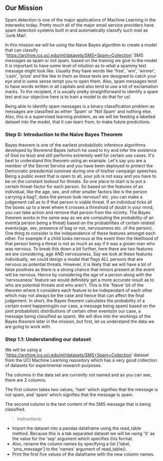 ## Our Mission ##

Spam detection is one of the major applications of Machine Learning in the interwebs today. Pretty much all of the
major email service providers have spam detection systems built in and automatically classify such mail as 'Junk Mail'.

In this mission we will be using the Naive Bayes algorithm to create a model that can classify
'https://archive.ics.uci.edu/ml/datasets/SMS+Spam+Collection' SMS messages as spam or not spam,
based on the training we give to the model. It is important to have some level of intuition as to what a spammy
text message might look like. Usually they have words like 'free', 'win', 'winner', 'cash', 'prize' and the like in
them as these texts are designed to catch your eye and in some sense tempt you to open them. Also, spam messages tend
to have words written in all capitals and also tend to use a lot of exclamation marks. To the recipient, it is usually
pretty straightforward to identify a spam text and our objective here is to train a model to do that for us!

Being able to identify spam messages is a binary classification problem as messages are classified as either 'Spam' or
'Not Spam' and nothing else. Also, this is a supervised learning problem, as we will be feeding a labelled dataset
into the model, that it can learn from, to make future predictions.


### Step 0: Introduction to the Naive Bayes Theorem ###
Bayes theorem is one of the earliest probabilistic inference algorithms developed by Reverend Bayes (which he used to try and infer the existence of God no less) and still performs extremely well for certain use cases.
It's best to understand this theorem using an example. Let's say you are a member of the Secret Service and you have been deployed to protect the Democratic presidential nominee during one of his/her campaign speeches. Being a public event that is open to all, your job is not easy and you have to be on the constant lookout for threats. So one place to start is to put a certain threat-factor for each person. So based on the features of an individual, like the age, sex, and other smaller factors like is the person carrying a bag?, does the person look nervous? etc. you can make a judgement call as to if that person is viable threat.
If an individual ticks all the boxes up to a level where it crosses a threshold of doubt in your mind, you can take action and remove that person from the vicinity. The Bayes theorem works in the same way as we are computing the probability of an event(a person being a threat) based on the probabilities of certain related events(age, sex, presence of bag or not, nervousness etc. of the person).
One thing to consider is the independence of these features amongst each other. For example if a child looks nervous at the event then the likelihood of that person being a threat is not as much as say if it was a grown man who was nervous. To break this down a bit further, here there are two features we are considering, age AND nervousness. Say we look at these features individually, we could design a model that flags ALL persons that are nervous as potential threats. However, it is likely that we will have a lot of false positives as there is a strong chance that minors present at the event will be nervous. Hence by considering the age of a person along with the 'nervousness' feature we would definitely get a more accurate result as to who are potential threats and who aren't.
This is the 'Naive' bit of the theorem where it considers each feature to be independant of each other which may not always be the case and hence that can affect the final judgement.
In short, the Bayes theorem calculates the probability of a certain event happening(in our case, a message being spam) based on the joint probabilistic distributions of certain other events(in our case, a message being classified as spam). We will dive into the workings of the Bayes theorem later in the mission, but first, let us understand the data we are going to work with.

### Step 1.1: Understanding our dataset ###


We will be using a 'https://archive.ics.uci.edu/ml/datasets/SMS+Spam+Collection' dataset from the UCI Machine Learning repository which has a very good collection of datasets for experimental research purposes.

The columns in the data set are currently not named and as you can see, there are 2 columns.

The first column takes two values, 'ham' which signifies that the message is not spam, and 'spam' which signifies that the message is spam.

The second column is the text content of the SMS message that is being classified.

> Instructions:
* Import the dataset into a pandas dataframe using the read_table method. Because this is a tab separated dataset we
will be using '\t' as the value for the 'sep' argument which specifies this format.
* Also, rename the column names by specifying a list ['label, 'sms_message'] to the 'names' argument of read_table().
* Print the first five values of the dataframe with the new column names.